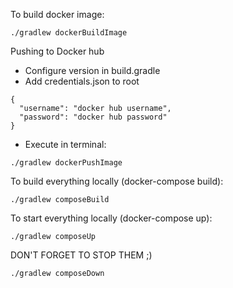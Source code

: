 To build docker image:

```./gradlew dockerBuildImage```

Pushing to Docker hub
- Configure version in build.gradle
- Add credentials.json to root
```
{
  "username": "docker hub username",
  "password": "docker hub password"
}
```
- Execute in terminal:
```
./gradlew dockerPushImage
```

To build everything locally (docker-compose build):

```./gradlew composeBuild```

To start everything locally (docker-compose up):

```./gradlew composeUp```

DON'T FORGET TO STOP THEM ;)

```./gradlew composeDown```